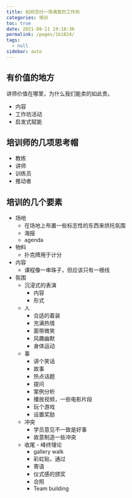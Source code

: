```yaml
---
title: 如何交付一场满意的工作坊
categories: 培训
toc: true
date: 2021-08-11 19:18:36
permalink: /pages/1b1024/
tags: 
  - null
sidebar: auto
---
```


## 有价值的地方

讲师价值在哪里，为什么我们能卖的如此贵。

- 内容
- 工作坊活动
- 启发式赋能

## 培训师的几项思考帽

- 教练
- 讲师
- 训练员
- 推动者

## 培训的几个要素

- 场地
   - 在场地上布置一些标志性的东西来烘托氛围
    - 海报
    - agenda
- 物料
    - 扑克牌用于计分
- 内容
    - 课程像一串珠子，但应该只有一根线
- 氛围
    - 沉浸式的表演
        - 内容
        - 形式
    - 人
        - 合适的着装
        - 充满热情
        - 面带微笑
        - 风趣幽默
        - 身体运动
    - 事
        - 讲个笑话
        - 故事
        - 热点话题
        - 提问
        - 案例分析
        - 播放视频，一些电影片段
        - 玩个游戏
        - 设置奖励
    - 冲突
        - 学员意见不一致是好事
        - 故意制造一些冲突
    - 收尾 - 峰终理论
        - gallery walk
        - 彩虹贴，通过
        - 寄语
        - 仪式感的颁奖
        - 合照
        - Team building
